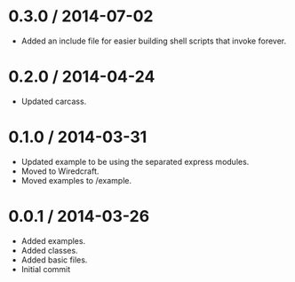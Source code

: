 
0.3.0 / 2014-07-02
==================

 * Added an include file for easier building shell scripts that invoke forever.

0.2.0 / 2014-04-24
==================

 * Updated carcass.

0.1.0 / 2014-03-31
==================

 * Updated example to be using the separated express modules.
 * Moved to Wiredcraft.
 * Moved examples to /example.

0.0.1 / 2014-03-26
==================

 * Added examples.
 * Added classes.
 * Added basic files.
 * Initial commit
